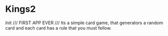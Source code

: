 # Kings2
Init
/// FIRST APP EVER ///
Its a simple card game, that generators a random card and each card has a rule that you must fellow.
